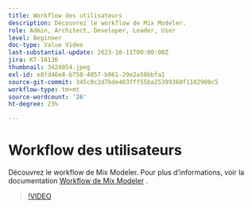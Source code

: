 ```yaml
---
title: Workflow des utilisateurs
description: Découvrez le workflow de Mix Modeler.
role: Admin, Architect, Developer, Leader, User
level: Beginner
doc-type: Value Video
last-substantial-update: 2023-10-11T00:00:00Z
jira: KT-14136
thumbnail: 3424854.jpeg
exl-id: e8fd46e8-b750-4057-b061-29e2a50bbfa1
source-git-commit: 345c0c2d7bde403fff55ba25399360f1182900c5
workflow-type: tm+mt
source-wordcount: '26'
ht-degree: 23%

---
```


# Workflow des utilisateurs

Découvrez le workflow de Mix Modeler. Pour plus d’informations, voir la documentation [Workflow de Mix Modeler](https://experienceleague.adobe.com/fr/docs/mix-modeler/using/get-started/workflow) .

>[!VIDEO](https://video.tv.adobe.com/v/3440205?learn=on&enablevpops&captions=fre_fr)